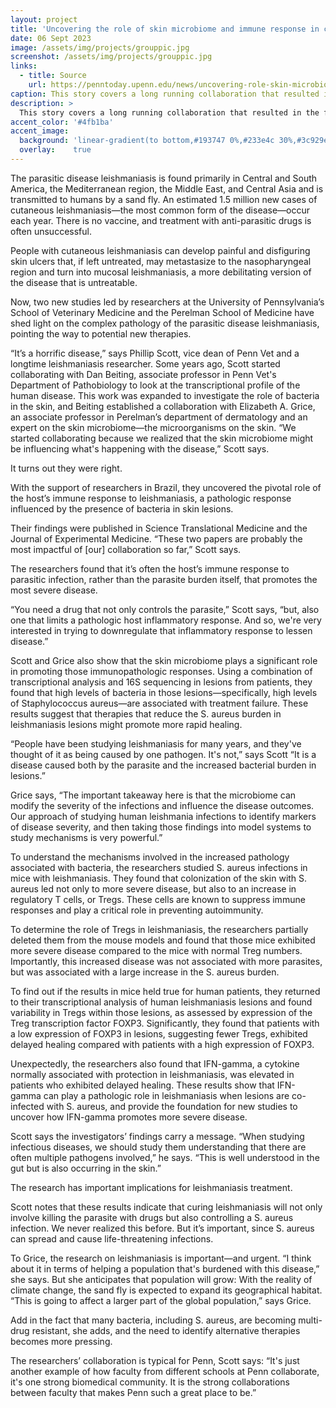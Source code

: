 ```yaml
---
layout: project
title: 'Uncovering the role of skin microbiome and immune response in cutaneous leishmaniasis'
date: 06 Sept 2023
image: /assets/img/projects/grouppic.jpg
screenshot: /assets/img/projects/grouppic.jpg
links:
  - title: Source
    url: https://penntoday.upenn.edu/news/uncovering-role-skin-microbiome-and-immune-response-cutaneous-leishmaniasis
caption: This story covers a long running collaboration that resulted in the finding that bacteria present in leishmaniasis skin lesions are linked to treatment failure, suggesting new possibilities for treatment of this parasitic disease.
description: >
  This story covers a long running collaboration that resulted in the finding that bacteria present in leishmaniasis skin lesions are linked to treatment failure, suggesting new possibilities for treatment of this parasitic disease.
accent_color: '#4fb1ba'
accent_image:
  background: 'linear-gradient(to bottom,#193747 0%,#233e4c 30%,#3c929e 50%,#d5d5d4 70%,#cdccc8 100%)'
  overlay:    true
---
```


The parasitic disease leishmaniasis is found primarily in Central and South America, the Mediterranean region, the Middle East, and Central Asia and is transmitted to humans by a sand fly. An estimated 1.5 million new cases of cutaneous leishmaniasis—the most common form of the disease—occur each year. There is no vaccine, and treatment with anti-parasitic drugs is often unsuccessful.

People with cutaneous leishmaniasis can develop painful and disfiguring skin ulcers that, if left untreated, may metastasize to the nasopharyngeal region and turn into mucosal leishmaniasis, a more debilitating version of the disease that is untreatable.

Now, two new studies led by researchers at the University of Pennsylvania’s School of Veterinary Medicine and the Perelman School of Medicine have shed light on the complex pathology of the parasitic disease leishmaniasis, pointing the way to potential new therapies.

“It’s a horrific disease,” says Phillip Scott, vice dean of Penn Vet and a longtime leishmaniasis researcher. Some years ago, Scott started collaborating with Dan Beiting, associate professor in Penn Vet's Department of Pathobiology to look at the transcriptional profile of the human disease.  This work was expanded to investigate the role of bacteria in the skin, and Beiting established a collaboration with Elizabeth A. Grice, an associate professor in Perelman’s  department of dermatology and an expert on the skin microbiome—the microorganisms on the skin. “We started collaborating because we realized that the skin microbiome might be influencing what's happening with the disease,” Scott says.

It turns out they were right.

With the support of researchers in Brazil, they uncovered the pivotal role of the host’s immune response to leishmaniasis, a pathologic response influenced by the presence of bacteria in skin lesions.

Their findings were published in Science Translational Medicine and the Journal of Experimental Medicine. “These two papers are probably the most impactful of [our] collaboration so far,” Scott says.

The researchers found that it’s often the host’s immune response to parasitic infection, rather than the parasite burden itself, that promotes the most severe disease.

“You need a drug that not only controls the parasite,” Scott says, “but, also one that limits a pathologic host inflammatory response. And so, we're very interested in trying to downregulate that inflammatory response to lessen disease.”

Scott and Grice also show that the skin microbiome plays a significant role in promoting those immunopathologic responses. Using a combination of transcriptional analysis and 16S sequencing in lesions from patients, they found that high levels of bacteria in those lesions—specifically, high levels of Staphylococcus aureus—are associated with treatment failure. These results suggest that therapies that reduce the S. aureus burden in leishmaniasis lesions might promote more rapid healing.

“People have been studying leishmaniasis for many years, and they've thought of it as being caused by one pathogen. It's not,” says Scott “It is a disease caused both by the parasite and the increased bacterial burden in lesions.”

Grice says, “The important takeaway here is that the microbiome can modify the severity of the infections and influence the disease outcomes. Our approach of studying human leishmania infections to identify markers of disease severity, and then taking those findings into model systems to study mechanisms is very powerful.”

To understand the mechanisms involved in the increased pathology associated with bacteria, the researchers studied S. aureus infections in mice with leishmaniasis. They found that colonization of the skin with S. aureus led not only to more severe disease, but also to an increase in regulatory T cells, or Tregs. These cells are known to suppress immune responses and play a critical role in preventing autoimmunity.

To determine the role of Tregs in leishmaniasis, the researchers partially deleted them from the mouse models and found that those mice exhibited more severe disease compared to the mice with normal Treg numbers. Importantly, this increased disease was not associated with more parasites, but was associated with a large increase in the S. aureus burden.

To find out if the results in mice held true for human patients, they returned to their transcriptional analysis of human leishmaniasis lesions and found variability in Tregs within those lesions, as assessed by expression of the Treg transcription factor FOXP3. Significantly, they found that patients with a low expression of FOXP3 in lesions, suggesting fewer Tregs, exhibited delayed healing compared with patients with a high expression of FOXP3.

Unexpectedly, the researchers also found that IFN-gamma, a cytokine normally associated with protection in leishmaniasis, was elevated in patients who exhibited delayed healing. These results show that IFN-gamma can play a pathologic role in leishmaniasis when lesions are co-infected with S. aureus, and provide the foundation for new studies to uncover how IFN-gamma promotes more severe disease.

Scott says the investigators’ findings carry a message. “When studying infectious diseases, we should study them understanding that there are often multiple pathogens involved,” he says. “This is well understood in the gut but is also occurring in the skin.”

The research has important implications for leishmaniasis treatment.

Scott notes that these results indicate that curing leishmaniasis will not only involve killing the parasite with drugs but also controlling a S. aureus infection. We never realized this before. But it’s important, since S. aureus can spread and cause life-threatening infections.

To Grice, the research on leishmaniasis is important—and urgent. “I think about it in terms of helping a population that's burdened with this disease,” she says. But she anticipates that population will grow: With the reality of climate change, the sand fly is expected to expand its geographical habitat. “This is going to affect a larger part of the global population,” says Grice.

Add in the fact that many bacteria, including S. aureus, are becoming multi-drug resistant, she adds, and the need to identify alternative therapies becomes more pressing.

The researchers’ collaboration is typical for Penn, Scott says: “It's just another example of how faculty from different schools at Penn collaborate, it's one strong biomedical community. It is the strong collaborations between faculty that makes Penn such a great place to be.”